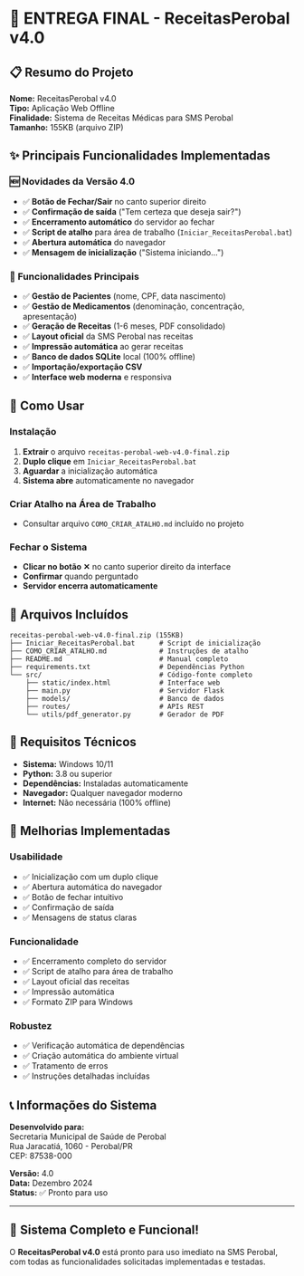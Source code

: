# 🎉 ENTREGA FINAL - ReceitasPerobal v4.0

## 📋 Resumo do Projeto

**Nome:** ReceitasPerobal v4.0  
**Tipo:** Aplicação Web Offline  
**Finalidade:** Sistema de Receitas Médicas para SMS Perobal  
**Tamanho:** 155KB (arquivo ZIP)  

## ✨ Principais Funcionalidades Implementadas

### 🆕 Novidades da Versão 4.0
- ✅ **Botão de Fechar/Sair** no canto superior direito
- ✅ **Confirmação de saída** ("Tem certeza que deseja sair?")
- ✅ **Encerramento automático** do servidor ao fechar
- ✅ **Script de atalho** para área de trabalho (`Iniciar_ReceitasPerobal.bat`)
- ✅ **Abertura automática** do navegador
- ✅ **Mensagem de inicialização** ("Sistema iniciando...")

### 🏥 Funcionalidades Principais
- ✅ **Gestão de Pacientes** (nome, CPF, data nascimento)
- ✅ **Gestão de Medicamentos** (denominação, concentração, apresentação)
- ✅ **Geração de Receitas** (1-6 meses, PDF consolidado)
- ✅ **Layout oficial** da SMS Perobal nas receitas
- ✅ **Impressão automática** ao gerar receitas
- ✅ **Banco de dados SQLite** local (100% offline)
- ✅ **Importação/exportação CSV**
- ✅ **Interface web moderna** e responsiva

## 🚀 Como Usar

### Instalação
1. **Extrair** o arquivo `receitas-perobal-web-v4.0-final.zip`
2. **Duplo clique** em `Iniciar_ReceitasPerobal.bat`
3. **Aguardar** a inicialização automática
4. **Sistema abre** automaticamente no navegador

### Criar Atalho na Área de Trabalho
- Consultar arquivo `COMO_CRIAR_ATALHO.md` incluído no projeto

### Fechar o Sistema
- **Clicar no botão ✕** no canto superior direito da interface
- **Confirmar** quando perguntado
- **Servidor encerra automaticamente**

## 📁 Arquivos Incluídos

```
receitas-perobal-web-v4.0-final.zip (155KB)
├── Iniciar_ReceitasPerobal.bat      # Script de inicialização
├── COMO_CRIAR_ATALHO.md             # Instruções de atalho
├── README.md                        # Manual completo
├── requirements.txt                 # Dependências Python
└── src/                             # Código-fonte completo
    ├── static/index.html            # Interface web
    ├── main.py                      # Servidor Flask
    ├── models/                      # Banco de dados
    ├── routes/                      # APIs REST
    └── utils/pdf_generator.py       # Gerador de PDF
```

## 🔧 Requisitos Técnicos

- **Sistema:** Windows 10/11
- **Python:** 3.8 ou superior
- **Dependências:** Instaladas automaticamente
- **Navegador:** Qualquer navegador moderno
- **Internet:** Não necessária (100% offline)

## 🎯 Melhorias Implementadas

### Usabilidade
- ✅ Inicialização com um duplo clique
- ✅ Abertura automática do navegador
- ✅ Botão de fechar intuitivo
- ✅ Confirmação de saída
- ✅ Mensagens de status claras

### Funcionalidade
- ✅ Encerramento completo do servidor
- ✅ Script de atalho para área de trabalho
- ✅ Layout oficial das receitas
- ✅ Impressão automática
- ✅ Formato ZIP para Windows

### Robustez
- ✅ Verificação automática de dependências
- ✅ Criação automática do ambiente virtual
- ✅ Tratamento de erros
- ✅ Instruções detalhadas incluídas

## 📞 Informações do Sistema

**Desenvolvido para:**  
Secretaria Municipal de Saúde de Perobal  
Rua Jaracatiá, 1060 - Perobal/PR  
CEP: 87538-000  

**Versão:** 4.0  
**Data:** Dezembro 2024  
**Status:** ✅ Pronto para uso  

---

## 🎉 Sistema Completo e Funcional!

O **ReceitasPerobal v4.0** está pronto para uso imediato na SMS Perobal, com todas as funcionalidades solicitadas implementadas e testadas.

